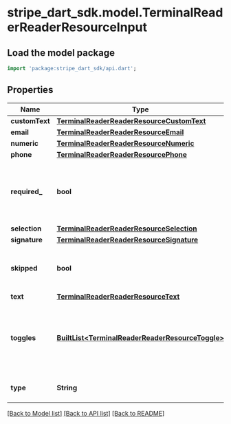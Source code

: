 # stripe_dart_sdk.model.TerminalReaderReaderResourceInput

## Load the model package
```dart
import 'package:stripe_dart_sdk/api.dart';
```

## Properties
Name | Type | Description | Notes
------------ | ------------- | ------------- | -------------
**customText** | [**TerminalReaderReaderResourceCustomText**](TerminalReaderReaderResourceCustomText.md) |  | [optional] 
**email** | [**TerminalReaderReaderResourceEmail**](TerminalReaderReaderResourceEmail.md) |  | [optional] 
**numeric** | [**TerminalReaderReaderResourceNumeric**](TerminalReaderReaderResourceNumeric.md) |  | [optional] 
**phone** | [**TerminalReaderReaderResourcePhone**](TerminalReaderReaderResourcePhone.md) |  | [optional] 
**required_** | **bool** | Indicate that this input is required, disabling the skip button. | [optional] 
**selection** | [**TerminalReaderReaderResourceSelection**](TerminalReaderReaderResourceSelection.md) |  | [optional] 
**signature** | [**TerminalReaderReaderResourceSignature**](TerminalReaderReaderResourceSignature.md) |  | [optional] 
**skipped** | **bool** | Indicate that this input was skipped by the user. | [optional] 
**text** | [**TerminalReaderReaderResourceText**](TerminalReaderReaderResourceText.md) |  | [optional] 
**toggles** | [**BuiltList&lt;TerminalReaderReaderResourceToggle&gt;**](TerminalReaderReaderResourceToggle.md) | List of toggles being collected. Values are present if collection is complete. | [optional] 
**type** | **String** | Type of input being collected. | 

[[Back to Model list]](../README.md#documentation-for-models) [[Back to API list]](../README.md#documentation-for-api-endpoints) [[Back to README]](../README.md)


